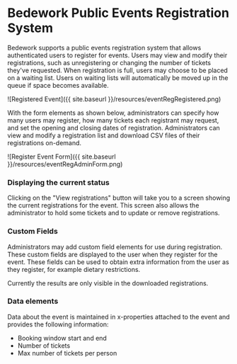 # Bedework Public Events Registration System

Bedework supports a public events registration system that allows authenticated users to register for events. Users may view and modify their registrations, such as unregistering or changing the number of tickets they've requested. When registration is full, users may choose to be placed on a waiting list. Users on waiting lists will automatically be moved up in the queue if space becomes available.

![Registered Event]({{ site.baseurl }}/resources/eventRegRegistered.png)

With the form elements as shown below, administrators can specify how many users may register, how many tickets each registrant may request, and set the opening and closing dates of registration. Administrators can view and modify a registration list and download CSV files of their registrations on-demand.

![Register Event Form]({{ site.baseurl }}/resources/eventRegAdminForm.png)

### Displaying the current status
Clicking on the "View registrations" button will take you to a screen showing the current registrations for the event. This screen also allows the administrator to hold some tickets and to update or remove registrations.

### Custom Fields
Administrators may add custom field elements for use during registration. These custom fields are displayed to the user when they register for the event. These fields can be used to obtain extra information from the user as they register, for example dietary restrictions.

Currently the results are only visible in the downloaded registrations. 

### Data elements
Data about the event is maintained in x-properties attached to the event and provides the following information:

  * Booking window start and end
  * Number of tickets
  * Max number of tickets per person

